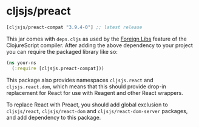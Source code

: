 # cljsjs/preact

[](dependency)
```clojure
[cljsjs/preact-compat "3.9.4-0"] ;; latest release
```
[](/dependency)

This jar comes with `deps.cljs` as used by the [Foreign Libs][flibs] feature
of the ClojureScript compiler. After adding the above dependency to your project
you can require the packaged library like so:

```clojure
(ns your-ns
  (:require [cljsjs.preact-compat]))

```

This package also provides namespaces `cljsjs.react` and `cljsjs.react.dom`, which
means that this should provide drop-in replacement for React for use with Reagent
and other React wrappers.

To replace React with Preact, you should add global exclusion to `cljsjs/react`,
`cljsjs/react-dom` and `cljsjs/react-dom-server` packages, and add dependency to this
package.

[flibs]: https://github.com/clojure/clojurescript/wiki/Packaging-Foreign-Dependencies
